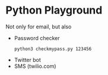 # Python Playground

Not only for email, but also

- Password checker
  ```
  python3 checkmypass.py 123456
  ```
- Twitter bot
- SMS (twilio.com)
